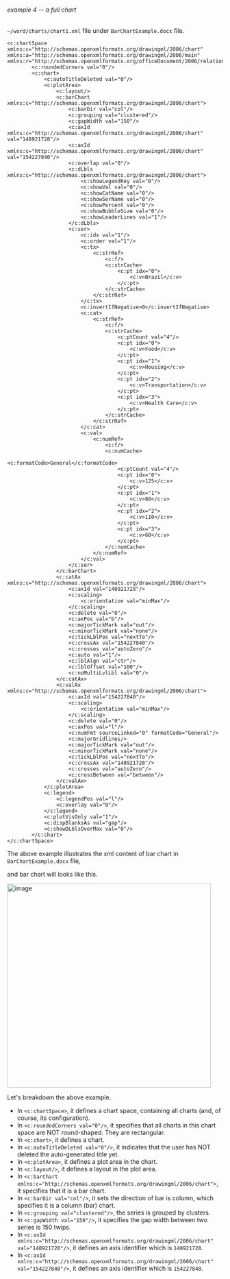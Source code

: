 ###### example 4 -- a full chart
`~/word/charts/chart1.xml` file under `BarChartExample.docx` file.

```
<c:chartSpace xmlns:c="http://schemas.openxmlformats.org/drawingml/2006/chart" xmlns:a="http://schemas.openxmlformats.org/drawingml/2006/main" xmlns:r="http://schemas.openxmlformats.org/officeDocument/2006/relationships">
        <c:roundedCorners val="0"/>
        <c:chart>
            <c:autoTitleDeleted val="0"/>
            <c:plotArea>
                <c:layout/>
                <c:barChart xmlns:c="http://schemas.openxmlformats.org/drawingml/2006/chart">
                    <c:barDir val="col"/>
                    <c:grouping val="clustered"/>
                    <c:gapWidth val="150"/>
                    <c:axId xmlns:c="http://schemas.openxmlformats.org/drawingml/2006/chart" val="148921728"/>
                    <c:axId xmlns:c="http://schemas.openxmlformats.org/drawingml/2006/chart" val="154227840"/>
                    <c:overlap val="0"/>
                    <c:dLbls xmlns:c="http://schemas.openxmlformats.org/drawingml/2006/chart">
                        <c:showLegendKey val="0"/>
                        <c:showVal val="0"/>
                        <c:showCatName val="0"/>
                        <c:showSerName val="0"/>
                        <c:showPercent val="0"/>
                        <c:showBubbleSize val="0"/>
                        <c:showLeaderLines val="1"/>
                    </c:dLbls>
                    <c:ser>
                        <c:idx val="1"/>
                        <c:order val="1"/>
                        <c:tx>
                            <c:strRef>
                                <c:f/>
                                <c:strCache>
                                    <c:pt idx="0">
                                        <c:v>Brazil</c:v>
                                    </c:pt>
                                </c:strCache>
                            </c:strRef>
                        </c:tx>
                        <c:invertIfNegative>0</c:invertIfNegative>
                        <c:cat>
                            <c:strRef>
                                <c:f/>
                                <c:strCache>
                                    <c:ptCount val="4"/>
                                    <c:pt idx="0">
                                        <c:v>Food</c:v>
                                    </c:pt>
                                    <c:pt idx="1">
                                        <c:v>Housing</c:v>
                                    </c:pt>
                                    <c:pt idx="2">
                                        <c:v>Transportation</c:v>
                                    </c:pt>
                                    <c:pt idx="3">
                                        <c:v>Health Care</c:v>
                                    </c:pt>
                                </c:strCache>
                            </c:strRef>
                        </c:cat>
                        <c:val>
                            <c:numRef>
                                <c:f/>
                                <c:numCache>
                                    <c:formatCode>General</c:formatCode>
                                    <c:ptCount val="4"/>
                                    <c:pt idx="0">
                                        <c:v>125</c:v>
                                    </c:pt>
                                    <c:pt idx="1">
                                        <c:v>80</c:v>
                                    </c:pt>
                                    <c:pt idx="2">
                                        <c:v>110</c:v>
                                    </c:pt>
                                    <c:pt idx="3">
                                        <c:v>60</c:v>
                                    </c:pt>
                                </c:numCache>
                            </c:numRef>
                        </c:val>
                    </c:ser>
                </c:barChart>
                <c:catAx xmlns:c="http://schemas.openxmlformats.org/drawingml/2006/chart">
                    <c:axId val="148921728"/>
                    <c:scaling>
                        <c:orientation val="minMax"/>
                    </c:scaling>
                    <c:delete val="0"/>
                    <c:axPos val="b"/>
                    <c:majorTickMark val="out"/>
                    <c:minorTickMark val="none"/>
                    <c:tickLblPos val="nextTo"/>
                    <c:crossAx val="154227840"/>
                    <c:crosses val="autoZero"/>
                    <c:auto val="1"/>
                    <c:lblAlgn val="ctr"/>
                    <c:lblOffset val="100"/>
                    <c:noMultiLvlLbl val="0"/>
                </c:catAx>
                <c:valAx xmlns:c="http://schemas.openxmlformats.org/drawingml/2006/chart">
                    <c:axId val="154227840"/>
                    <c:scaling>
                        <c:orientation val="minMax"/>
                    </c:scaling>
                    <c:delete val="0"/>
                    <c:axPos val="l"/>
                    <c:numFmt sourceLinked="0" formatCode="General"/>
                    <c:majorGridlines/>
                    <c:majorTickMark val="out"/>
                    <c:minorTickMark val="none"/>
                    <c:tickLblPos val="nextTo"/>
                    <c:crossAx val="148921728"/>
                    <c:crosses val="autoZero"/>
                    <c:crossBetween val="between"/>
                </c:valAx>
            </c:plotArea>
            <c:legend>
                <c:legendPos val="l"/>
                <c:overlay val="0"/>
            </c:legend>
            <c:plotVisOnly val="1"/>
            <c:dispBlanksAs val="gap"/>
            <c:showDLblsOverMax val="0"/>
        </c:chart>
</c:chartSpace>
```

The above example illustrates the xml content of bar chart in `BarChartExample.docx` file, 

and bar chart will looks like this.

<img width="476" alt="image" src="https://github.com/user-attachments/assets/57d06375-14aa-4c39-9538-9d5bb7eb041f" />

Let's breakdown the above example.

+ In `<c:chartSpace>`, it defines a chart space, containing all charts (and, of course, its configuration).
+ In `<c:roundedCorners val="0"/>`, it specifies that all charts in this chart space are NOT round-shaped. They are rectangular.
+ In `<c:chart>`, it defines a chart.
+ In `<c:autoTitleDeleted val="0"/>`, it indicates that the user has NOT deleted the auto-generated title yet.
+ In `<c:plotArea>`, it defines a plot area in the chart.
+ In `<c:layout/>`, it defines a layout in the plot area.
+ In `<c:barChart xmlns:c="http://schemas.openxmlformats.org/drawingml/2006/chart">`, it specifies that it is a bar chart.
+ In `<c:barDir val="col"/>`, it sets the direction of bar is column, which specifies it is a column (bar) chart.
+ In `<c:grouping val="clustered"/>`, the series is grouped by clusters.
+ In `<c:gapWidth val="150"/>`, it specifies the gap width between two series is 150 twips.
+ In `<c:axId xmlns:c="http://schemas.openxmlformats.org/drawingml/2006/chart" val="148921728"/>`, it defines an axis identifier which is `148921728`.
+ In `<c:axId xmlns:c="http://schemas.openxmlformats.org/drawingml/2006/chart" val="154227840"/>`, it defines an axis identifier which is `154227840`.
